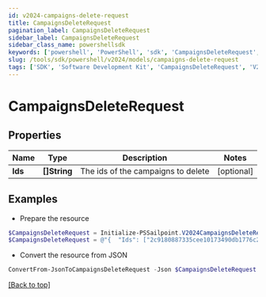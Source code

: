 ```yaml
---
id: v2024-campaigns-delete-request
title: CampaignsDeleteRequest
pagination_label: CampaignsDeleteRequest
sidebar_label: CampaignsDeleteRequest
sidebar_class_name: powershellsdk
keywords: ['powershell', 'PowerShell', 'sdk', 'CampaignsDeleteRequest', 'V2024CampaignsDeleteRequest'] 
slug: /tools/sdk/powershell/v2024/models/campaigns-delete-request
tags: ['SDK', 'Software Development Kit', 'CampaignsDeleteRequest', 'V2024CampaignsDeleteRequest']
---
```



# CampaignsDeleteRequest

## Properties

Name | Type | Description | Notes
------------ | ------------- | ------------- | -------------
**Ids** | **[]String** | The ids of the campaigns to delete | [optional] 

## Examples

- Prepare the resource
```powershell
$CampaignsDeleteRequest = Initialize-PSSailpoint.V2024CampaignsDeleteRequest  -Ids [2c9180887335cee10173490db1776c26, 2c9180836a712436016a7125a90c0021]
$CampaignsDeleteRequest = @"{  "Ids": ["2c9180887335cee10173490db1776c26", "2c9180836a712436016a7125a90c0021"] }"@
```

- Convert the resource from JSON
```powershell
ConvertFrom-JsonToCampaignsDeleteRequest -Json $CampaignsDeleteRequest
```


[[Back to top]](#) 

